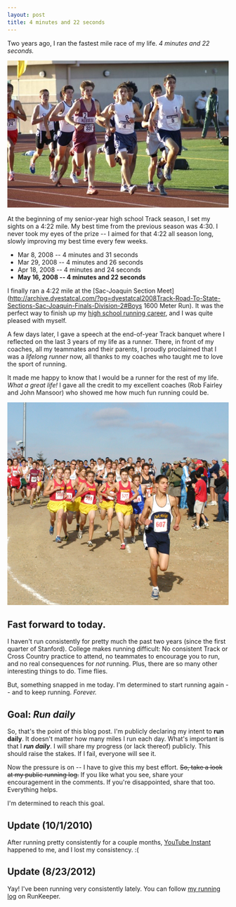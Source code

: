 ```yaml
---
layout: post
title: 4 minutes and 22 seconds
---
```


Two years ago, I ran the fastest mile race of my life. *4 minutes and 22 seconds.*

![Feross running](/images/feross-running.jpg)

At the beginning of my senior-year high school Track season, I set my sights on a 4:22 mile. My best time from the previous season was 4:30. I never took my eyes of the prize -- I aimed for that 4:22 all season long, slowly improving my best time every few weeks.

- Mar 8, 2008 -- 4 minutes and 31 seconds
- Mar 29, 2008 -- 4 minutes and 26 seconds
- Apr 18, 2008 -- 4 minutes and 24 seconds
- **May 16, 2008 -- 4 minutes and 22 seconds**

I finally ran a 4:22 mile at the [Sac-Joaquin Section Meet](http://archive.dyestatcal.com/?pg=dyestatcal2008Track-Road-To-State-Sections-Sac-Joaquin-Finals-Division-2#Boys 1600 Meter Run). It was the perfect way to finish up my [high school running career](http://www.athletic.net/TrackAndField/Athlete.aspx?AID=83342), and I was quite pleased with myself.

A few days later, I gave a speech at the end-of-year Track banquet where I reflected on the last 3 years of my life as a runner. There, in front of my coaches, all my teammates and their parents, I proudly proclaimed that I was a *lifelong runner* now, all thanks to my coaches who taught me to love the sport of running.

It made me happy to know that I would be a runner for the rest of my life. *What a great life!* I gave all the credit to my excellent coaches (Rob Fairley and John Mansoor) who showed me how much fun running could be.

![Feross in 1st place](/images/feross-pwning-noobs-in-xc.jpg)

## Fast forward to today.

I haven't run consistently for pretty much the past two years (since the first quarter of Stanford). College makes running difficult: No consistent Track or Cross Country practice to attend, no teammates to encourage you to run, and no real consequences for *not* running. Plus, there are so many other interesting things to do. Time flies.

But, something snapped in me today. I'm determined to start running again -- and to keep running. *Forever.*

## Goal: *Run daily*

So, that's the point of this blog post. I'm publicly declaring my intent to **run daily**. It doesn't matter how many miles I run each day. What's important is that I ***run daily***. I will share my progress (or lack thereof) publicly. This should raise the stakes. If I fail, everyone will see it.

Now the pressure is on -- I have to give this my best effort. <del datetime="2011-02-22T10:17:20+00:00">So, take a look at my public running log.</del> If you like what you see, share your encouragement in the comments. If you're disappointed, share that too. Everything helps.

I'm determined to reach this goal.

## Update (10/1/2010)

After running pretty consistently for a couple months, [YouTube Instant](/youtube-instant-media-frenzy/) happened to me, and I lost my consistency. :(

## Update (8/23/2012)

Yay! I've been running very consistently lately. You can follow [my running log](http://runkeeper.com/user/feross/activity/) on RunKeeper.